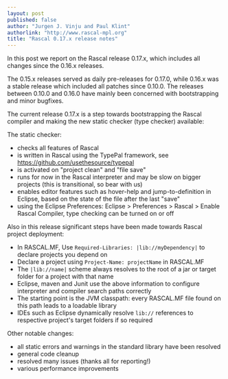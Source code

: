 ```yaml
---
layout: post 
published: false
author: "Jurgen J. Vinju and Paul Klint"
authorlink: "http://www.rascal-mpl.org"
title: "Rascal 0.17.x release notes"
---
```


In this post we report on the Rascal release 0.17.x, which includes all changes since the 0.16.x releases. 

The 0.15.x releases served as daily pre-releases for 0.17.0, while 0.16.x was a stable release which included all patches since 0.10.0. The releases between 0.10.0 and 0.16.0 have mainly been concerned with bootstrapping and minor bugfixes.

The current release 0.17.x is a step towards bootstrapping the Rascal compiler and making the new static checker (type checker) available: 

The static checker:

* checks all features of Rascal
* is written in Rascal using the TypePal framework, see https://github.com/usethesource/typepal
* is activated on "project clean" and "file save"
* runs for now in the Rascal interpreter and may be slow on bigger projects (this is transitional, so bear with us)
* enables editor features such as hover-help and jump-to-definition in Eclipse, based on the state of the file after the last "save"
* using the Eclipse Preferences: Eclipse > Preferences > Rascal > Enable Rascal Compiler, type checking can be turned on or off

Also in this release significant steps have been made towards Rascal project deployment:

* In RASCAL.MF, Use `Required-Libraries: |lib://myDependency|` to declare projects you depend on
* Declare a project using `Project-Name: projectName` in RASCAL.MF
* The `|lib://name|` scheme always resolves to the root of a jar or target folder for a project with that name
* Eclipse, maven and Junit use the above information to configure interpreter and compiler search paths correctly
* The starting point is the JVM classpath: every RASCAL.MF file found on this path leads to a loadable library
* IDEs such as Eclipse dynamically resolve `lib://` references to respective project's target folders if so required

Other notable changes:

* all static errors and warnings in the standard library have been resolved
* general code cleanup
* resolved many issues (thanks all for reporting!)
* various performance improvements



